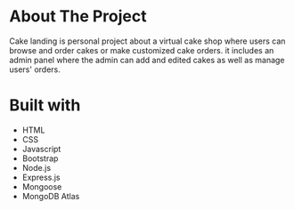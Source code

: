 # About The Project 
Cake landing is personal project about a virtual cake shop where users can browse and order cakes or make customized cake orders.
it includes an admin panel where the admin can add and edited cakes as well as manage users' orders.

# Built with 
* HTML
* CSS
* Javascript
* Bootstrap
* Node.js
* Express.js
* Mongoose
* MongoDB Atlas

